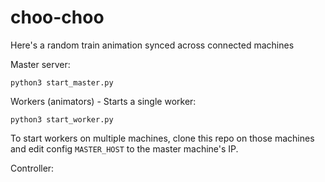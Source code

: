 # choo-choo
Here's a random train animation synced across connected machines

Master server:
```
python3 start_master.py
```

Workers (animators) -
Starts a single worker:
```
python3 start_worker.py
```

To start workers on multiple machines, clone this repo on those machines and edit config `MASTER_HOST` to the master machine's IP.

Controller:
```


```
